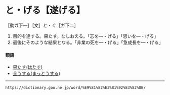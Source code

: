 # と・げる【遂げる】

［動ガ下一］［文］と・ぐ［ガ下二］
1.  目的を達する。果たす。なしおえる。「志を―・げる」「思いを―・げる」
2.  最後にそのような結果となる。「非業の死を―・げる」「急成長を―・げる」
    

#### 類語

-   [果たす(はたす)](https://dictionary.goo.ne.jp/word/%E6%9E%9C%E3%81%99_%28%E3%81%AF%E3%81%9F%E3%81%99%29/#jn-176665)
-   [全うする(まっとうする)](https://dictionary.goo.ne.jp/word/%E5%85%A8%E3%81%86%E3%81%99%E3%82%8B/#jn-208804)

---
`https://dictionary.goo.ne.jp/word/%E9%81%82%E3%81%92%E3%82%8B/`
